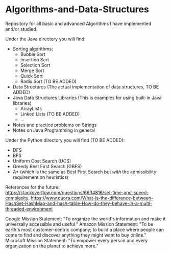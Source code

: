 # Algorithms-and-Data-Structures
Repository for all basic and advanced Algorithms I have implemented and/or studied.

Under the Java directory you will find:
- Sorting algorithms:
  - Bubble Sort
  - Insertion Sort
  - Selection Sort
  - Merge Sort
  - Quick Sort
  - Radix Sort (TO BE ADDED)
- Data Structures (The actual implementation of data structures, TO BE ADDED)
- Java Data Structures Libraries  (This is examples for using built-in Java libraries)
  - ArrayLists
  - Linked Lists (TO BE ADDED)
  - ...
- Notes and practice problems on Strings
- Notes on Java Programming in general

Under the Python directory you will find (TO BE ADDED):
- DFS
- BFS
- Uniform Cost Search (UCS)
- Greedy Best First Search (GBFS)
- A* (which is the same as Best First Search but *with* the admissibility requirement on heuristics)

References for the future:
https://stackoverflow.com/questions/6634816/set-time-and-speed-complexity.
https://www.quora.com/What-is-the-difference-between-HashSet-HashMap-and-hash-table-How-do-they-behave-in-a-multi-threaded-environment

Google Mission Statement: "To organize the world's information and make it universally accessible and useful."
Amazon Mission Statement: "To be earth's most customer-centric company; to build a place where people can come to find and discover anything they might want to buy online."
Microsoft Mission Statement: "To empower every person and every organization on the planet to achieve more."

